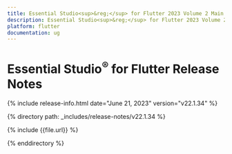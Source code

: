 ```yaml
---
title: Essential Studio<sup>&reg;</sup> for Flutter 2023 Volume 2 Main Release Release Notes  
description: Essential Studio<sup>&reg;</sup> for Flutter 2023 Volume 2 Main Release Release Notes  
platform: flutter
documentation: ug
---
```


# Essential Studio<sup>&reg;</sup> for Flutter Release Notes  

{% include release-info.html date="June 21, 2023" version="v22.1.34" %} 

{% directory path: _includes/release-notes/v22.1.34 %}

{% include {{file.url}} %}

{% enddirectory %}